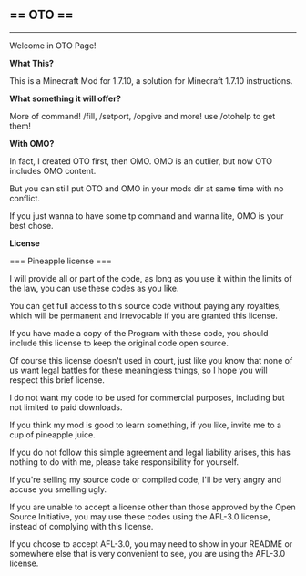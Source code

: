 == OTO ==
---
---
Welcome in OTO Page!

**What This?**

This is a Minecraft Mod for 1.7.10, a solution for Minecraft 1.7.10 instructions.

**What something it will offer?**

More of command! /fill, /setport, /opgive and more! use /otohelp to get them!

**With OMO?**

In fact, I created OTO first, then OMO. OMO is an outlier, but now OTO includes OMO content.

But you can still put OTO and OMO in your mods dir at same time with no conflict.

If you just wanna to have some tp command and wanna lite, OMO is your best chose.

**License**

=== Pineapple license ===

I will provide all or part of the code, as long as you use it within the limits of the law, you can use these codes as you like.

You can get full access to this source code without paying any royalties, which will be permanent and irrevocable if you are granted this license.

If you have made a copy of the Program with these code, you should include this license to keep the original code open source.

Of course this license doesn't used in court, just like you know that none of us want legal battles for these meaningless things, so I hope you will respect this brief license.

I do not want my code to be used for commercial purposes, including but not limited to paid downloads.

If you think my mod is good to learn something, if you like, invite me to a cup of pineapple juice.

If you do not follow this simple agreement and legal liability arises, this has nothing to do with me, please take responsibility for yourself.

If you're selling my source code or compiled code, I'll be very angry and accuse you smelling ugly.


If you are unable to accept a license other than those approved by the Open Source Initiative, you may use these codes using the AFL-3.0 license, instead of complying with this license.

If you choose to accept AFL-3.0, you may need to show in your README or somewhere else that is very convenient to see, you are using the AFL-3.0 license.


